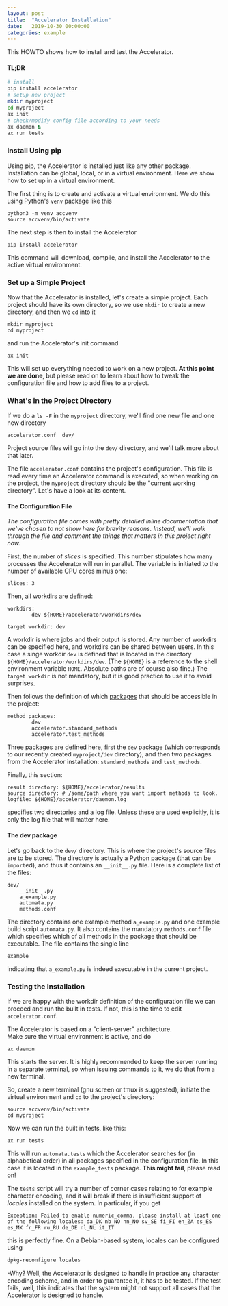 ```yaml
---
layout: post
title:  "Accelerator Installation"
date:   2019-10-30 00:00:00
categories: example
---
```



This HOWTO shows how to install and test the Accelerator.

#### TL;DR
```sh
# install
pip install accelerator
# setup new project
mkdir myproject
cd myproject
ax init
# check/modify config file according to your needs
ax daemon &
ax run tests
```



### Install Using pip

Using pip, the Accelerator is installed just like any other package.
Installation can be global, local, or in a virtual environment.
Here we show how to set up in a virtual environment.

The first thing is to create and activate a virtual environment.  We
do this using Python's `venv` package like this

```shell
python3 -m venv accvenv
source accvenv/bin/activate
```

The next step is then to install the Accelerator

```shell
pip install accelerator
```

This command will download, compile, and install the Accelerator to
the active virtual environment.



### Set up a Simple Project

Now that the Accelerator is installed, let's create a simple project.
Each project should have its own directory, so we use `mkdir` to
create a new directory, and then we `cd` into it

```shell
mkdir myproject
cd myproject
```
and run the Accelerator's init command
```shell
ax init
```

This will set up everything needed to work on a new project.  **At
this point we are done**, but please read on to learn about how to
tweak the configuration file and how to add files to a project.



### What's in the Project Directory

If we do a `ls -F` in the `myproject` directory, we'll find one new
file and one new directory

```text
accelerator.conf  dev/
```

Project source files will go into the `dev/` directory, and we'll talk
more about that later.

The file `accelerator.conf` contains the project's configuration.
This file is read every time an Accelerator command is executed, so
when working on the project, the `myproject` directory should be the
"current working directory".  Let's have a look at its content.



#### The Configuration File

_The configuration file comes with pretty detailed inline documentation
that we've chosen to not show here for brevity reasons.  Instead,
we'll walk through the file and comment the things that matters in
this project right now._

First, the number of _slices_ is specified.  This number stipulates
how many processes the Accelerator will run in parallel.  The
variable is initiated to the number of available CPU cores minus one:

```text
slices: 3
```

Then, all workdirs are defined:
```text
workdirs:
        dev ${HOME}/accelerator/workdirs/dev
		
target workdir: dev
```

A workdir is where jobs and their output is stored.  Any number of
workdirs can be specified here, and workdirs can be shared between
users.  In this case a singe workdir `dev` is defined that is located
in the directory `${HOME}/accelerator/workdirs/dev`.  (The `${HOME}`
is a reference to the shell environment variable `HOME`.  Absolute
paths are of course also fine.)  The `target workdir` is not
mandatory, but it is good practice to use it to avoid surprises.

Then follows the definition of which [packages](https://docs.python.org/3/tutorial/modules.html#packages)
that should be accessible in the project:

```text
method packages:
        dev
        accelerator.standard_methods
        accelerator.test_methods
```

Three packages are defined here, first the `dev` package (which
corresponds to our recently created `myproject/dev` directory), and
then two packages from the Accelerator installation:
`standard_methods` and `test_methods`.

Finally, this section:
```text
result directory: ${HOME}/accelerator/results
source directory: # /some/path where you want import methods to look.
logfile: ${HOME}/accelerator/daemon.log
```

specifies two directories and a log file.  Unless these are used
explicitly, it is only the log file that will matter here.



#### The dev package

Let's go back to the `dev/` directory.  This is where the project's
source files are to be stored.  The directory is actually a Python
package (that can be `import`ed), and thus it contains an `__init__.py`
file.  Here is a complete list of the files:

```text
dev/
    __init__.py
    a_example.py
    automata.py
    methods.conf
```

The directory contains one example method `a_example.py` and one
example build script `automata.py`.  It also contains the mandatory
`methods.conf` file which specifies which of all methods in the
package that should be executable.  The file contains the single line

```text
example
```

indicating that `a_example.py` is indeed executable in the current
project.



### Testing the Installation

If we are happy with the workdir definition of the configuration file
we can proceed and run the built in tests.  If not, this is the time
to edit `accelerator.conf`.

The Accelerator is based on a "client-server" architecture.  
Make sure the virtual environment is active, and do

```shell
ax daemon
```

This starts the server.  It is highly recommended to keep the server
running in a separate terminal, so when issuing commands to it, we do
that from a new terminal.

So, create a new terminal (gnu screen or tmux is suggested), initiate
the virtual environment and `cd` to the project's directory:
```shell
source accvenv/bin/activate
cd myproject
```

Now we can run the built in tests, like this:

```shell
ax run tests
```

This will run `automata.tests` which the Accelerator searches for (in
alphabetical order) in all packages specified in the configuration
file.  In this case it is located in the `example_tests` package.
**This might fail**, please read on!

The `tests` script will try a number of corner cases relating to for
example character encoding, and it will break if there is insufficient
support of _locales_ installed on the system.  In particular, if you
get

```text
Exception: Failed to enable numeric_comma, please install at least one
of the following locales: da_DK nb_NO nn_NO sv_SE fi_FI en_ZA es_ES
es_MX fr_FR ru_RU de_DE nl_NL it_IT
```

this is perfectly fine.  On a Debian-based system, locales can be
configured using

```sh
dpkg-reconfigure locales
```

-Why?  Well, the Accelerator is designed to handle in practice any
character encoding scheme, and in order to guarantee it, it has to be
tested.  If the test fails, well, this indicates that the system might
not support all cases that the Accelerator is designed to handle.
